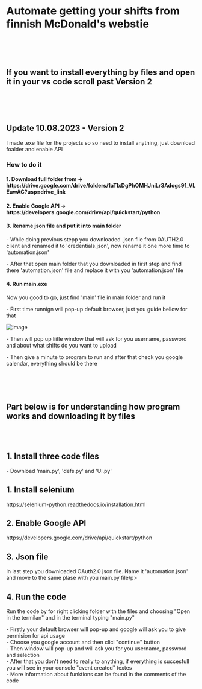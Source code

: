 <h1>Automate getting your shifts from finnish McDonald's webstie</h1>
<br>
<br>
<br>

<h2>If you want to install everything by files and open it in your vs code scroll past Version 2</h2>
<br>
<br>
<br>
<h2>Update 10.08.2023 - Version 2</h2>
<p>I made .exe file for the projects so so need to install anything, just download foalder and enable API</p>
<h3>How to do it</h3>
<h4>1. Download full folder from -> https://drive.google.com/drive/folders/1aTlxDgPhOMHJniLr3Adogs91_VLEuwAC?usp=drive_link</h4>

<h4>2. Enable Google API -> https://developers.google.com/drive/api/quickstart/python</h4>

<h4>3. Rename json file and put it into main folder</h4>
<p> - While doing previous stepp you downloaded .json file from 0AUTH2.0 client and renamed it to 'credentials.json', now rename it one more time to 'automation.json'
<p> - After that open main folder that you downloaded in first step and find there 'automation.json' file and replace it with you 'automation.json' file</p>

<h4>4. Run main.exe</h4>
<p>Now you good to go, just find 'main' file in main folder and run it</p>
<p> - First time runnign will pop-up default browser, just you guide bellow for that</p>

![image](https://github.com/mkhlrmnv/mcd_shift_automation/assets/118537912/169390a8-6a97-4032-b194-e95571027068)

<p> - Then will pop up liitle window that will ask for you username, password and about what shifts do you want to upload</p>
<p> - Then give a minute to program to run and after that check you google calendar, everything should be there</p>
<br>
<br>
<br>

<h2>Part below is for understanding how program works and downloading it by files</h2>
<br>
<br>
<h2>1. Install three code files</h2>
<p> - Download 'main.py', 'defs.py' and 'UI.py'</p>

<h2>1. Install selenium</h2>
<p>https://selenium-python.readthedocs.io/installation.html</p>

<h2>2. Enable Google API</h2>
<p>https://developers.google.com/drive/api/quickstart/python</p>

<h2>3. Json file</h3>
<p>In last step you downloaded OAuth2.0 json file. Name it 'automation.json' and move to the same plase with you main.py file/p>

<h2>4. Run the code</h3>
<p>Run the code by for right clicking folder with the files and choosing "Open in the termilan" and in the terminal typing "main.py"</p>
<td> - Firstly your default browser will pop-up and google will ask you to give permision for api usage</td>
<br><tr> - Choose you google account and then clicl "continue" button</tr>
<br><td> - Then window will pop-up and will ask you for you username, password and selection</td>
<br><td> - After that you don't need to really to anything, if everything is succesfull you will see in your console "event created" textes</td>
<br><td> - More information about funktions can be found in the comments of the code</td>
